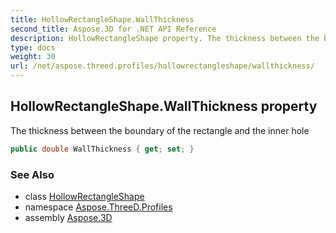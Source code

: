 ```yaml
---
title: HollowRectangleShape.WallThickness
second_title: Aspose.3D for .NET API Reference
description: HollowRectangleShape property. The thickness between the boundary of the rectangle and the inner hole
type: docs
weight: 30
url: /net/aspose.threed.profiles/hollowrectangleshape/wallthickness/
---
```

## HollowRectangleShape.WallThickness property

The thickness between the boundary of the rectangle and the inner hole

```csharp
public double WallThickness { get; set; }
```

### See Also

* class [HollowRectangleShape](../)
* namespace [Aspose.ThreeD.Profiles](../../hollowrectangleshape/)
* assembly [Aspose.3D](../../../)


